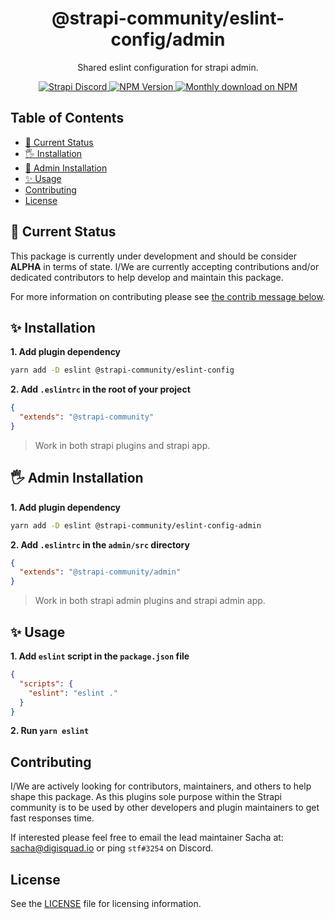 <div align="center">
<h1>@strapi-community/eslint-config/admin</h1>
	
<p style="margin-top: 0;">Shared eslint configuration for strapi admin.</p>
	
<p>
  <a href="https://discord.strapi.io">
    <img src="https://img.shields.io/discord/811989166782021633?color=blue&label=strapi-discord" alt="Strapi Discord">
  </a>
  <a href="https://www.npmjs.org/package/@strapi-community/eslint-config-admin">
    <img src="https://img.shields.io/npm/v/@strapi-community/eslint-config-admin/latest.svg" alt="NPM Version" />
  </a>
  <a href="https://www.npmjs.org/package/@strapi-community/eslint-config-admin">
    <img src="https://img.shields.io/npm/dm/@strapi-community/eslint-config-admin" alt="Monthly download on NPM" />
  </a>
</p>
</div>

## Table of Contents <!-- omit in toc -->

- [🚦 Current Status](#-current-status)
- [🖐 Installation](#-installation)
- [🚚 Admin Installation](#-admin-installation)
- [✨ Usage](#-usage)
- [Contributing](#contributing)
- [License](#license)

## 🚦 Current Status

This package is currently under development and should be consider **ALPHA** in terms of state. I/We are currently accepting contributions and/or dedicated contributors to help develop and maintain this package.

For more information on contributing please see [the contrib message below](#contributing).



## ✨ Installation


**1. Add plugin dependency**

```bash
yarn add -D eslint @strapi-community/eslint-config
```

**2. Add `.eslintrc` in the root of your project**

```json
{
  "extends": "@strapi-community"
}
```

> Work in both strapi plugins and strapi app.


## 🖐 Admin Installation


**1. Add plugin dependency**

```bash
yarn add -D eslint @strapi-community/eslint-config-admin
```

**2. Add `.eslintrc` in the `admin/src` directory**

```json
{
  "extends": "@strapi-community/admin"
}
```

> Work in both strapi admin plugins and strapi admin app.


## ✨ Usage


**1. Add `eslint` script in the `package.json` file**

```json
{
  "scripts": {
    "eslint": "eslint ."
  }
}
```

**2. Run `yarn eslint`**


## Contributing

I/We are actively looking for contributors, maintainers, and others to help shape this package. As this plugins sole purpose within the Strapi community is to be used by other developers and plugin maintainers to get fast responses time.

If interested please feel free to email the lead maintainer Sacha at: sacha@digisquad.io or ping `stf#3254` on Discord.

## License

See the [LICENSE](./LICENSE.md) file for licensing information.
